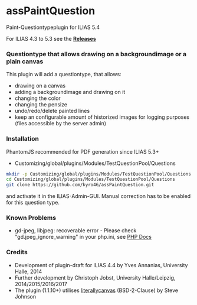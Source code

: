 # assPaintQuestion
Paint-Questiontypeplugin for ILIAS 5.4

For ILIAS 4.3 to 5.3 see the [**Releases**](https://github.com/kyro46/assPaintQuestion/releases)

### Questiontype that allows drawing on a backgroundimage or a plain canvas ###

This plugin will add a questiontype, that allows:
* drawing on a canvas
* adding a backgroundimage and drawing on it
* changing the color
* changing the pensize
* undo/redo/delete painted lines
* keep an configurable amount of historized images for logging purposes (files accessible by the server admin)

### Installation ###

PhantomJS recommended for PDF generation since ILIAS 5.3+

* Customizing/global/plugins/Modules/TestQuestionPool/Questions
```bash
mkdir -p Customizing/global/plugins/Modules/TestQuestionPool/Questions  
cd Customizing/global/plugins/Modules/TestQuestionPool/Questions
git clone https://github.com/kyro46/assPaintQuestion.git
```  
and activate it in the ILIAS-Admin-GUI. Manual correction has to be enabled for this question type.

### Known Problems ###

* gd-jpeg, libjpeg: recoverable error - Please check "gd.jpeg_ignore_warning" in your php.ini, see [PHP Docs](https://secure.php.net/manual/en/image.configuration.php)

### Credits ###
* Development of plugin-draft for ILIAS 4.4 by Yves Annanias, University Halle, 2014
* Further development by Christoph Jobst, University Halle/Leipzig, 2014/2015/2016/2017
* The plugin (1.1.10+) utilises [literallycanvas](https://github.com/literallycanvas/literallycanvas) (BSD-2-Clause) by Steve Johnson